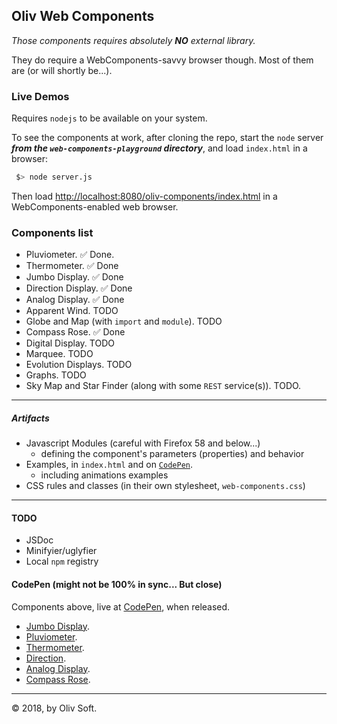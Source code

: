 ## Oliv Web Components

_Those components requires absolutely **NO** external library._

They do require a WebComponents-savvy browser though. Most of them are (or will shortly be...).

### Live Demos
Requires `nodejs` to be available on your system.

To see the components at work, after cloning the repo, start the `node` server _**from the `web-components-playground` directory**_, and load `index.html` in a browser:

```bash
 $> node server.js
```
Then load [http://localhost:8080/oliv-components/index.html](http://localhost:8080/oliv-components/index.html) in a WebComponents-enabled web browser.

### Components list
- Pluviometer. &#9989; Done.
- Thermometer. &#9989; Done
- Jumbo Display. &#9989; Done
- Direction Display. &#9989; Done
- Analog Display. &#9989; Done
- Apparent Wind. TODO
- Globe and Map (with `import` and `module`). TODO
- Compass Rose. &#9989; Done
- Digital Display. TODO
- Marquee. TODO
- Evolution Displays. TODO
- Graphs. TODO
- Sky Map and Star Finder (along with some `REST` service(s)). TODO.

---

##### Artifacts
- Javascript Modules (careful with Firefox 58 and below...)
    - defining the component's parameters (properties) and behavior
- Examples, in `index.html` and on [`CodePen`](http://codepen.io/OlivierLD/).
    - including animations examples
- CSS rules and classes (in their own stylesheet, `web-components.css`)

---

#### TODO
- JSDoc
- Minifyier/uglyfier
- Local `npm` registry

#### CodePen (might not be 100% in sync... But close)
Components above, live at [CodePen](http://codepen.io/OlivierLD/), when released.

- [Jumbo Display](https://codepen.io/OlivierLD/pen/VQyVjy).
- [Pluviometer](https://codepen.io/OlivierLD/pen/oEPKgg).
- [Thermometer](https://codepen.io/OlivierLD/pen/KQQEEp).
- [Direction](https://codepen.io/OlivierLD/pen/bLjwdj).
- [Analog Display](https://codepen.io/OlivierLD/pen/QQBYEw).
- [Compass Rose](https://codepen.io/OlivierLD/pen/aqaLQq).

---
&copy; 2018, by Oliv Soft.

